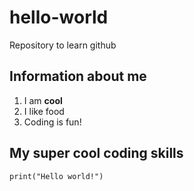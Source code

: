 # hello-world
Repository to learn github

## Information about me
1. I am **cool**
2. I like food
3. Coding is fun!

## My super cool coding skills

`print("Hello world!")`
